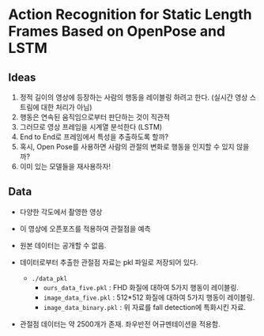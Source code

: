 # Action Recognition for Static Length Frames Based on OpenPose and LSTM

## Ideas

1. 정적 길이의 영상에 등장하는 사람의 행동을 레이블링 하려고 한다. (실시간 영상 스트림에 대한 처리가 아님)
2. 행동은 연속된 움직임으로부터 판단하는 것이 직관적
3. 그러므로 영상 프레임을 시계열 분석한다 (LSTM)
4. End to End로 프레임에서 특성을 추출하도록 할까?
5. 혹시, Open Pose를 사용하면 사람의 관절의 변화로 행동을 인지할 수 있지 않을까?
6. 이미 있는 모델들을 재사용하자!



## Data

- 다양한 각도에서 촬영한 영상
- 이 영상에 오픈포즈를 적용하여 관절점을 예측
- 원본 데이터는 공개할 수 없음.

- 데이터로부터 추출한 관절점 자료는 pkl 파일로 저장되어 있다.
  - `./data_pkl`
    - `ours_data_five.pkl` : FHD 화질에 대하여 5가지 행동이 레이블링.
    - `image_data_five.pkl` : 512*512 화질에 대하여 5가지 행동이 레이블링.
    - `image_data_binary.pkl` : 위 자료를 fall detection에 특화시킨 자료.
- 관절점 데이터는 약 2500개가 존재. 좌우반전 어규멘테이션을 적용함.
